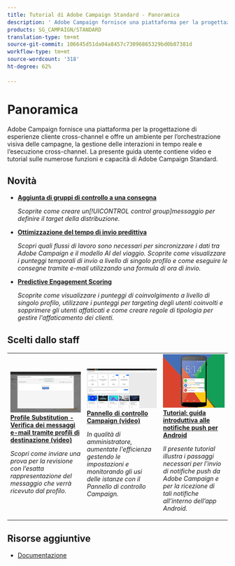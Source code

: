 ```yaml
---
title: Tutorial di Adobe Campaign Standard - Panoramica
description: ' Adobe Campaign fornisce una piattaforma per la progettazione di esperienze cliente cross-channel e offre un ambiente per l’orchestrazione visiva delle campagne, la gestione delle interazioni in tempo reale e l’esecuzione cross-channel. La presente guida utente contiene video e tutorial sulle numerose funzioni e capacità di Adobe Campaign Standard.'
products: SG_CAMPAIGN/STANDARD
translation-type: tm+mt
source-git-commit: 106645d51da04a8457c73096865329bd0b87381d
workflow-type: tm+mt
source-wordcount: '318'
ht-degree: 62%

---
```



# Panoramica

 Adobe Campaign fornisce una piattaforma per la progettazione di esperienze cliente cross-channel e offre un ambiente per l’orchestrazione visiva delle campagne, la gestione delle interazioni in tempo reale e l’esecuzione cross-channel. La presente guida utente contiene video e tutorial sulle numerose funzioni e capacità di Adobe Campaign Standard.

## Novità

* **[Aggiunta di gruppi di controllo a una consegna](/help/communication-channels/email/control-groups.md)**

   *Scoprite come creare un[!UICONTROL control group]messaggio per definire il target della distribuzione.*

* **[Ottimizzazione del tempo di invio predittiva](/help/communication-channels/email/ai-powered-emails/predictive-send-time-optimization.md)**

   *Scopri quali flussi di lavoro sono necessari per sincronizzare i dati tra  Adobe Campaign e il modello AI del viaggio. Scoprite come visualizzare i punteggi temporali di invio a livello di singolo profilo e come eseguire le consegne tramite e-mail utilizzando una formula di ora di invio.*

* **[Predictive Engagement Scoring](/help/communication-channels/email/ai-powered-emails/predictive-engagement-scoring.md)**

   *Scoprite come visualizzare i punteggi di coinvolgimento a livello di singolo profilo, utilizzare i punteggi per targeting degli utenti coinvolti e sopprimere gli utenti affaticati e come creare regole di tipologia per gestire l&#39;affaticamento dei clienti.*

## Scelti dallo staff

<table>
<tr>
  <td>
    <a href="./communication-channels/email/profile-substitution.md"> 
      <img alt="Profile Substitution - Verifica dei messaggi e-mail tramite profili di destinazione (video)" src="./assets/substitution_tab.png"/>
    </a>
    <div>
      <a href="./communication-channels/email/profile-substitution.md">
    <strong>Profile Substitution - Verifica dei messaggi e-mail tramite profili di destinazione (video)</strong>
    </a>
    </div>
    <p>
    <em>Scopri come inviare una prova per la revisione con l’esatta rappresentazione del messaggio che verrà ricevuto dal profilo.</em>
    <p>
  </td>
   <td>
    <a href="./administrating/control-panel/control-panel-overview.md">
      <img alt="Pannello di controllo Campaign (video)" src="./assets/control-panel.png" />
    </a>
    <div>
    <a href="./administrating/control-panel/control-panel-overview.md">
    <strong>Pannello di controllo Campaign (video)</strong>
    </a>
    </div>
    <p>
    <em> In qualità di amministratore, aumentate l'efficienza gestendo le impostazioni e monitorando gli usi delle istanze con il Pannello di controllo Campaign.</em>
    <p>
  </td>
  <td>
    <a href="https://docs.adobe.com/content/help/it-IT/campaign-standard-learn/getting-started-with-push-notifications-android/introduction.html">
      <img alt="Tutorial: guida introduttiva alle notifiche push per Android" src="./assets/push-for-android.png" />
    </a>
    <div>
      <a href="https://docs.adobe.com/content/help/it-IT/campaign-standard-learn/getting-started-with-push-notifications-android/introduction.html">
    <strong>Tutorial: guida introduttiva alle notifiche push per Android</strong>
    </a>
    </div>
    <p>
    <em>Il presente tutorial illustra i passaggi necessari per l’invio di notifiche push da Adobe Campaign e per la ricezione di tali notifiche all’interno dell’app Android. </em>
    <p>
  </td>
</tr>
</table>

## Risorse aggiuntive

* [Documentazione](https://docs.adobe.com/content/help/it-IT/campaign-standard/using/campaign-standard-home.html)
